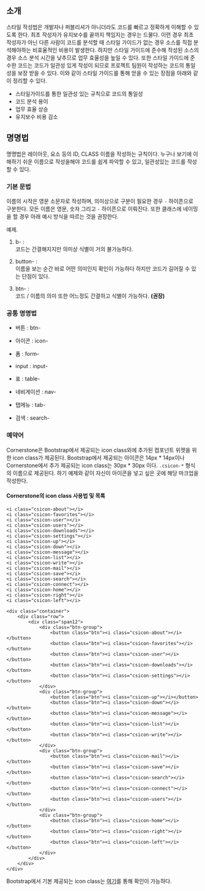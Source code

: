 <!--
layout: 'post'
section: 'Cornerstone Framework'
title: '소개'
outline: '스타일 작성법은 개발자나 퍼블리셔가 아니더라도 코드를 빠르고 정확하게 이해할 수 있도록 한다. 최초 작성자가 유지보수를 끝까지 책임지는 경우는 드물다. 이런 경우 최초 작성자가 아닌 다른 사람이 코드를 분석할 때 스타일 가이드가 없는 경우 소스를 직접 분석해야하는 비효율적인 비용이 발생한다. 하지만 스타일 가이드에 준수해 작성된 소스의 경우 소스 분석 시간을 낮추므로 업무 효율성을 높일 수 있다...'
date: '2012-11-16'
tagstr: 'style'
subsection: 'Style'
order: '[3, 1]'
thumbnail: '3. Style.png'
-->

소개
---
스타일 작성법은 개발자나 퍼블리셔가 아니더라도 코드를 빠르고 정확하게 이해할 수 있도록 한다. 최초 작성자가 유지보수를 끝까지 책임지는 경우는 드물다. 이런 경우 최초 작성자가 아닌 다른 사람이 코드를 분석할 때 스타일 가이드가 없는 경우 소스를 직접 분석해야하는 비효율적인 비용이 발생한다. 하지만 스타일 가이드에 준수해 작성된 소스의 경우 소스 분석 시간을 낮추므로 업무 효율성을 높일 수 있다. 또한 스타일 가이드에 준수한 코드는 코드가 일관성 있게 작성이 되므로 프로젝트 팀원이 작성하는 코드의 통일성을 보장 받을 수 있다. 이와 같이 스타일 가이드를 통해 얻을 수 있는 장점을 아래와 같이 정리할 수 있다.

* 스타일가이드를 통한 일관성 있는 규칙으로 코드의 통일성
* 코드 분석 용이
* 업무 효율 상승
* 유지보수 비용 감소

명명법
-----

명명법은 레이아웃, 요소 등의 ID, CLASS 이름을 작성하는 규칙이다. 누구나 보기에 이해하기 쉬운 이름으로 작성을해야 코드를 쉽게 파악할 수 있고, 일관성있는 코드를 작성할 수 있다.

### 기본 문법

이름의 시작은 영문 소문자로 작성하며, 의미상으로 구분이 필요한 경우 `-` 하이픈으로 구분한다. 모든 이름은 영문, 숫자 그리고 `-` 하이픈으로 이뤄진다. 또한 클래스에 네이밍을 할 경우 아래 예시 방식을 따르는 것을 권장한다. 

예제.

1. b- :  
코드는 간결해지지만 의미상 식별이 거의 불가능하다.

1. button- :  
이름을 보는 순간 바로 어떤 의미인지 확인이 가능하다 하지만 코드가 길어질 수 있는 단점이 있다.

1. btn- :  
코드 / 이름의 의미 또한 어느정도 간결하고 식별이 가능하다. **(권장)**

### 공통 명명법
			
- 버튼 : btn-

- 아이콘 : icon-
			
- 폼 : form-

- input : input-

- 표 : table-

- 네비게이션 : nav-	

- 탭메뉴 : tab-

- 검색 : search-


### 예약어

Cornerstone은 Bootstrap에서 제공되는 icon class외에 추가된 컴포넌트 위젯을 위한 icon class가 제공된다. Bootstrap에서 제공되는 아이콘은 14px * 14px이나 Cornerstone에서 추가 제공되는 icon class는 30px * 30px 이다. `.csicon-*` 형식의 이름으로 제공된다. 하기 예제와 같이 자신이 아이콘을 넣고 싶은 곳에 해당 마크업을 작성한다.

#### Cornerstone의 icon class 사용법 및 목록 ####

```
<i class="csicon-about"></i>
<i class="csicon-favorites"></i>
<i class="csicon-user"></i>
<i class="csicon-users"></i>
<i class="csicon-downloads"></i>
<i class="csicon-settings"></i>
<i class="csicon-up"></i>
<i class="csicon-down"></i>
<i class="csicon-message"></i>
<i class="csicon-list"></i>
<i class="csicon-write"></i>
<i class="csicon-mail"></i>
<i class="csicon-save"></i>
<i class="csicon-search"></i>
<i class="csicon-connect"></i>
<i class="csicon-home"></i>
<i class="csicon-right"></i>
<i class="csicon-left"></i>
```

```cm
<div class="container">
	<div class="row">
		<div class="span12">
			<div class="btn-group">
				<button class="btn"><i class="csicon-about"></i></button>
				<button class="btn"><i class="csicon-favorites"></i></button>
				<button class="btn"><i class="csicon-user"></i></button>
				<button class="btn"><i class="csicon-downloads"></i></button>
				<button class="btn"><i class="csicon-settings"></i></button>
			</div>
			<div class="btn-group">
				<button class="btn"><i class="csicon-up"></i></button>
				<button class="btn"><i class="csicon-down"></i></button>
				<button class="btn"><i class="csicon-message"></i></button>
				<button class="btn"><i class="csicon-list"></i></button>
				<button class="btn"><i class="csicon-write"></i></button>
			</div>
			<div class="btn-group">
				<button class="btn"><i class="csicon-mail"></i></button>
				<button class="btn"><i class="csicon-save"></i></button>
				<button class="btn"><i class="csicon-search"></i></button>
				<button class="btn"><i class="csicon-connect"></i></button>
				<button class="btn"><i class="csicon-users"></i></button>
			</div>
			<div class="btn-group">
				<button class="btn"><i class="csicon-home"></i></button>
				<button class="btn"><i class="csicon-right"></i></button>
				<button class="btn"><i class="csicon-left"></i></button>
			</div>
		</div>
	</div>
</div>
```

Bootstrap에서 기본 제공되는 icon class는 [여기](http://twitter.github.com/bootstrap/base-css.html#icons)를 통해 확인이 가능하다.
